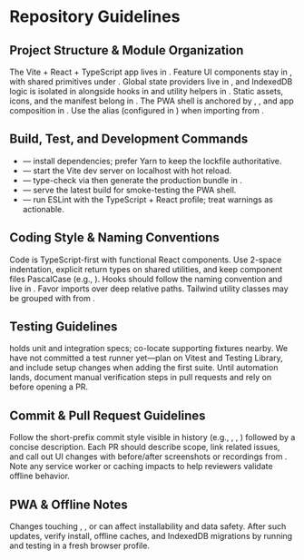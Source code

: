 # Repository Guidelines

## Project Structure & Module Organization
The Vite + React + TypeScript app lives in . Feature UI components stay in , with shared primitives under . Global state providers live in , and IndexedDB logic is isolated in  alongside hooks in  and utility helpers in . Static assets, icons, and the manifest belong in . The PWA shell is anchored by , , and app composition in . Use the  alias (configured in ) when importing from .

## Build, Test, and Development Commands
-  — install dependencies; prefer Yarn to keep the lockfile authoritative.
-  — start the Vite dev server on localhost with hot reload.
-  — type-check via  then generate the production bundle in .
-  — serve the latest build for smoke-testing the PWA shell.
-  — run ESLint with the TypeScript + React profile; treat warnings as actionable.

## Coding Style & Naming Conventions
Code is TypeScript-first with functional React components. Use 2-space indentation, explicit return types on shared utilities, and keep component files PascalCase (e.g., ). Hooks should follow the  naming convention and live in . Favor  imports over deep relative paths. Tailwind utility classes may be grouped with  from .

## Testing Guidelines
 holds unit and integration specs; co-locate supporting fixtures nearby. We have not committed a test runner yet—plan on Vitest and Testing Library, and include setup changes when adding the first suite. Until automation lands, document manual verification steps in pull requests and rely on  before opening a PR.

## Commit & Pull Request Guidelines
Follow the short-prefix commit style visible in history (e.g., , , ) followed by a concise description. Each PR should describe scope, link related issues, and call out UI changes with before/after screenshots or recordings from . Note any service worker or caching impacts to help reviewers validate offline behavior.

## PWA & Offline Notes
Changes touching , , or  can affect installability and data safety. After such updates, verify install, offline caches, and IndexedDB migrations by running  and testing in a fresh browser profile.
